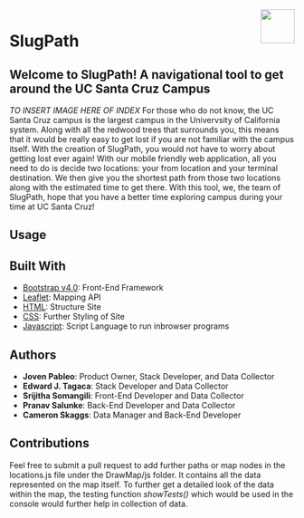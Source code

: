 <html>
  <img align="right" src="https://raw.githubusercontent.com/jpableo688/SlugPath/master/assets/images/Slugpath%20logo%20final.gif" width="60">   <h1>SlugPath</h1></img>
</html>

## Welcome to SlugPath! A navigational tool to get around the UC Santa Cruz Campus
*TO INSERT IMAGE HERE OF INDEX*
For those who do not know, the UC Santa Cruz campus is the largest campus in the Univervsity of California system. Along with all the redwood trees that surrounds you, this means that it would be really easy to get lost if you are not familiar with the campus itself. With the creation of SlugPath, you would not have to worry about getting lost ever again! With our mobile friendly web application, all you need to do is decide two locations: your from location and your terminal destination. We then give you the shortest path from those two locations along with the estimated time to get there. With this tool, we, the team of SlugPath, hope that you have a better time exploring campus during your time at UC Santa Cruz!

## Usage


## Built With
- [Bootstrap v4.0](https://getbootstrap.com/): Front-End Framework
- [Leaflet](http://leafletjs.com/): Mapping API
- [HTML](https://en.wikipedia.org/wiki/HTML): Structure Site
- [CSS](https://developers.google.com/web/tools/chrome-devtools/css/): Further Styling of Site
- [Javascript](https://www.javascript.com/): Script Language to run inbrowser programs

## Authors
- **Joven Pableo**: Product Owner, Stack Developer, and Data Collector
- **Edward J. Tagaca**: Stack Developer and Data Collector
- **Srijitha Somangili**: Front-End Developer and Data Collector
- **Pranav Salunke**: Back-End Developer and Data Collector
- **Cameron Skaggs**: Data Manager and Back-End Developer

## Contributions
Feel free to submit a pull request to add further paths or map nodes in the locations.js file under the DrawMap/js folder. It contains all the data represented on the map itself. To further get a detailed look of the data within the map, the testing function _showTests()_ which would be used in the console would further help in collection of data.
